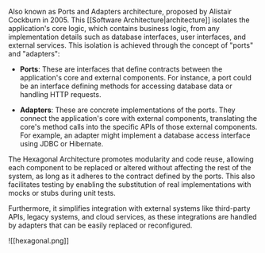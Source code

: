 Also known as Ports and Adapters architecture, proposed by Alistair Cockburn in 2005. This [[Software Architecture|architecture]] isolates the application's core logic, which contains business logic, from any implementation details such as database interfaces, user interfaces, and external services. This isolation is achieved through the concept of "ports" and "adapters":

- **Ports**: These are interfaces that define contracts between the application's core and external components. For instance, a port could be an interface defining methods for accessing database data or handling HTTP requests.
    
- **Adapters**: These are concrete implementations of the ports. They connect the application's core with external components, translating the core's method calls into the specific APIs of those external components. For example, an adapter might implement a database access interface using JDBC or Hibernate.
    

The Hexagonal Architecture promotes modularity and code reuse, allowing each component to be replaced or altered without affecting the rest of the system, as long as it adheres to the contract defined by the ports. This also facilitates testing by enabling the substitution of real implementations with mocks or stubs during unit tests.

Furthermore, it simplifies integration with external systems like third-party APIs, legacy systems, and cloud services, as these integrations are handled by adapters that can be easily replaced or reconfigured.

![[hexagonal.png]]
